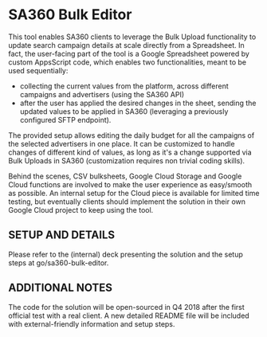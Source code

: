 # SA360 Bulk Editor

This tool enables SA360 clients to leverage the Bulk Upload functionality
to update search campaign details at scale directly from a Spreadsheet.
In fact, the user-facing part of the tool is a Google Spreadsheet powered by
custom AppsScript code, which enables two functionalities, meant to be used
sequentially:
*   collecting the current values from the platform, across different campaigns
    and advertisers (using the SA360 API)
*   after the user has applied the desired changes in the sheet, sending the
    updated values to be applied in SA360 (leveraging a previously configured
    SFTP endpoint).

The provided setup allows editing the daily budget for all the campaigns of
the selected advertisers in one place. It can be customized to handle changes
of different kind of values, as long as it's a change supported via Bulk
Uploads in SA360 (customization requires non trivial coding skills).

Behind the scenes, CSV bulksheets, Google Cloud Storage and Google Cloud
functions are involved to make the user experience as easy/smooth as possible.
An internal setup for the Cloud piece is available for limited time testing,
but eventually clients should implement the solution in their own Google Cloud
project to keep using the tool.


## SETUP AND DETAILS

Please refer to the (internal) deck presenting the solution and the setup steps
at go/sa360-bulk-editor.


## ADDITIONAL NOTES

The code for the solution will be open-sourced in Q4 2018 after the first
official test with a real client. A new detailed README file will be included
with external-friendly information and setup steps.
